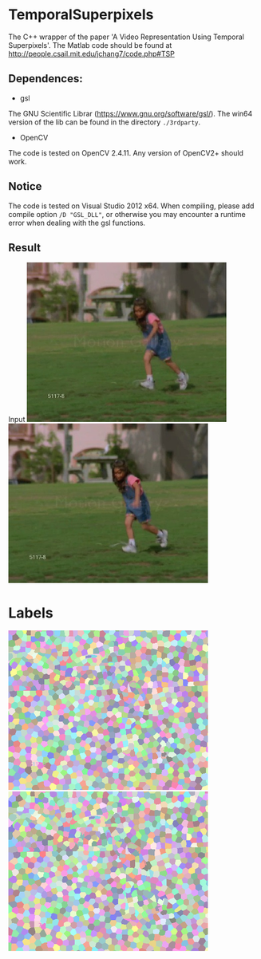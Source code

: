 # TemporalSuperpixels
The C++ wrapper of the paper 'A Video Representation Using Temporal Superpixels'. The Matlab code should be found at http://people.csail.mit.edu/jchang7/code.php#TSP

## Dependences:
 - gsl

The GNU Scientific Librar (https://www.gnu.org/software/gsl/). The win64 version of the lib can be found in the directory `./3rdparty`. 

 - OpenCV

 The code is tested on OpenCV 2.4.11. Any version of OpenCV2+ should work.

## Notice
The code is tested on Visual Studio 2012 x64. When compiling, please add compile option `/D "GSL_DLL"`, or otherwise you may encounter a runtime error when dealing with the gsl functions.

## Result
Input 
![frame0](./data/5117-8_70161.jpg)
![frame0](./data/5117-8_70162.jpg)

# Labels
![frame0](./save/label_0000.png)
![frame1](./save/label_0001.png)
